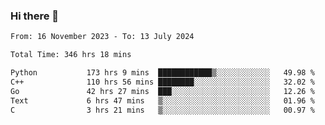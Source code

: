 ### Hi there 👋

<!--
**floyiac/floyiac** is a ✨ _special_ ✨ repository because its `README.md` (this file) appears on your GitHub profile.

Here are some ideas to get you started:

- 🔭 I’m currently working on ...
- 🌱 I’m currently learning ...
- 👯 I’m looking to collaborate on ...
- 🤔 I’m looking for help with ...
- 💬 Ask me about ...
- 📫 How to reach me: ...
- 😄 Pronouns: ...
- ⚡ Fun fact: ...
-->

<!--START_SECTION:waka-->

```txt
From: 16 November 2023 - To: 13 July 2024

Total Time: 346 hrs 18 mins

Python           173 hrs 9 mins  ████████████▒░░░░░░░░░░░░   49.98 %
C++              110 hrs 56 mins ████████░░░░░░░░░░░░░░░░░   32.02 %
Go               42 hrs 27 mins  ███░░░░░░░░░░░░░░░░░░░░░░   12.26 %
Text             6 hrs 47 mins   ▒░░░░░░░░░░░░░░░░░░░░░░░░   01.96 %
C                3 hrs 21 mins   ▒░░░░░░░░░░░░░░░░░░░░░░░░   00.97 %
```

<!--END_SECTION:waka-->

